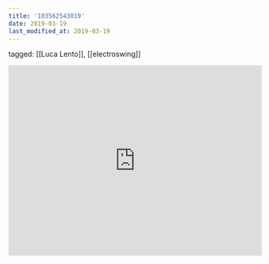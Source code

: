```yaml
---
title: '183562543019'
date: 2019-03-19
last_modified_at: 2019-03-19
---
```

tagged: [[Luca Lento]], [[electroswing]]
<iframe allow="accelerometer; autoplay; clipboard-write; encrypted-media; gyroscope; picture-in-picture" allowfullscreen="" frameborder="0" height="375" id="youtube_iframe" src="https://www.youtube.com/embed/5l8Xwp67gCs?feature=oembed&amp;enablejsapi=1&amp;origin=https://safe.txmblr.com&amp;wmode=opaque" width="500"></iframe>